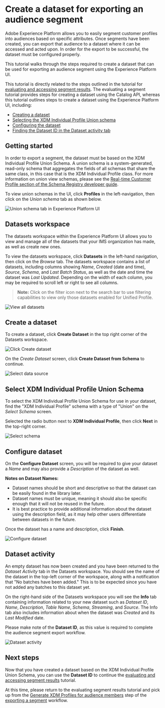 # Create a dataset for exporting an audience segment

Adobe Experience Platform allows you to easily segment customer profiles into audiences based on specific attributes. Once segments have been created, you can export that audience to a dataset where it can be accessed and acted upon. In order for the export to be successful, the dataset must be configured properly.

This tutorial walks through the steps required to create a dataset that can be used for exporting an audience segment using the Experience Platform UI.

This tutorial is directly related to the steps outlined in the tutorial for [evaluating and accessing segment results](https://www.adobe.io/apis/experienceplatform/home/tutorials/alltutorials.html#!api-specification/markdown/narrative/tutorials/segmentation/evaluate_segment.md). The evaluating a segment tutorial provides steps for creating a dataset using the Catalog API, whereas this tutorial outlines steps to create a dataset using the Experience Platform UI, including:

* [Creating a dataset](#create-a-dataset)
* [Selecting the XDM Individual Profile Union schema](#select-xdm-individual-profile-union-schema)
* [Configuring the dataset](#configure-dataset)
* [Finding the Dataset ID in the Dataset activity tab](#dataset-activity)

## Getting started

In order to export a segment, the dataset must be based on the XDM Individual Profile Union Schema. A union schema is a system-generated, read-only schema that aggregates the fields of all schemas that share the same class, in this case that is the XDM Individual Profile class. For more information on union view schemas, please see the [Real-time Customer Profile section of the Schema Registry developer guide](../../technical_overview/schema_registry/schema_registry_developer_guide.md#real-time-customer-profile).

To view union schemas in the UI, click **Profiles** in the left-navigation, then click on the *Union schema* tab as shown below.

![Union schema tab in Experience Platform UI](images/union-schema-ui.png)


## Datasets workspace

The datasets workspace within the Experience Platform UI allows you to view and manage all of the datasets that your IMS organization has made, as well as create new ones. 

To view the datasets workspace, click **Datasets** in the left-hand navigation, then click on the *Browse* tab. The datasets workspace contains a list of datasets, including columns showing *Name*, *Created* (date and time), *Source*, *Schema*, and *Last Batch Status*, as well as the date and time the dataset was *Last Updated*. Depending on the width of each column, you may be required to scroll left or right to see all columns. 

> **Note:** Click on the filter icon next to the search bar to use filtering capabilities to view only those datasets enabled for Unified Profile.

![View all datasets](images/datasets-workspace.png)

## Create a dataset

To create a dataset, click **Create Dataset** in the top right corner of the Datasets workspace. 

![Click Create dataset](images/dataset-click-create.png)

On the *Create Dataset* screen, click **Create Dataset from Schema** to continue.

![Select data source](images/create-dataset.png)

## Select XDM Individual Profile Union Schema

To select the XDM Individual Profile Union Schema for use in your dataset, find the "XDM Individual Profile" schema with a type of "Union" on the *Select Schema* screen.

Selected the radio button next to **XDM Individual Profile**, then click **Next** in the top-right corner.

![Select schema](images/select-schema.png)

## Configure dataset

On the **Configure Dataset** screen, you will be required to give your dataset a *Name* and may also provide a *Description* of the dataset as well. 

**Notes on Dataset Names:**
* Dataset names should be short and descriptive so that the dataset can be easily found in the library later. 
* Dataset names must be unique, meaning it should also be specific enough that it will not be reused in the future. 
* It is best practice to provide additional information about the dataset using the description field, as it may help other users differentiate between datasets in the future.

Once the dataset has a name and description, click **Finish**.

![Configure dataset](images/configure-dataset.png)

## Dataset activity

An empty dataset has now been created and you have been returned to the *Dataset Activity* tab in the Datasets workspace. You should see the name of the dataset in the top-left corner of the workspace, along with a notification that "No batches have been added." This is to be expected since you have not added any batches to this dataset yet. 

On the right-hand side of the Datasets workspace you will see the **Info** tab containing information related to your new dataset such as *Dataset ID*, *Name*, *Description*, *Table Name*, *Schema*, *Streaming*, and *Source*. The Info tab also includes information about when the dataset was *Created* and its *Last Modified* date.

Please make note of the **Dataset ID**, as this value is required to complete the audience segment export workflow.

![Dataset activity](images/dataset-activity.png)

## Next steps

Now that you have created a dataset based on the XDM Individual Profile Union Schema, you can use the **Dataset ID** to continue the [evaluating and accessing segment results](/api-specification/markdown/narrative/tutorials/segmentation/evaluate_segment.md) tutorial.

At this time, please return to the evaluating segment results tutorial and pick up from the [Generate XDM Profiles for audience members](/api-specification/markdown/narrative/tutorials/segmentation/evaluate_segment.md#generate-xdm-profiles-for-audience-members) step of the [exporting a segment](/api-specification/markdown/narrative/tutorials/segmentation/evaluate_segment.md#export-a-segment) workflow. 
